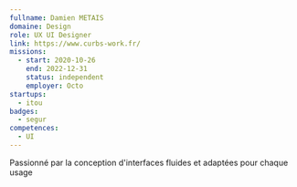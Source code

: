 ```yaml
---
fullname: Damien METAIS
domaine: Design
role: UX UI Designer
link: https://www.curbs-work.fr/
missions:
  - start: 2020-10-26
    end: 2022-12-31
    status: independent
    employer: Octo
startups:
  - itou
badges:
  - segur
competences:
  - UI
---
```

Passionné par la conception d'interfaces fluides et adaptées pour chaque usage